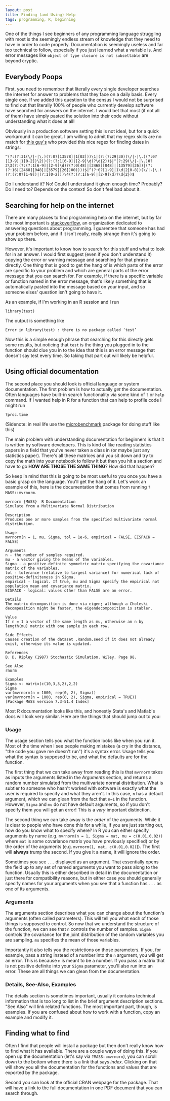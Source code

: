 ```yaml
---
layout: post
title: Finding (and Using) Help
tags: programming, R, beginning
---
```


One of the things I see beginners of any programming language struggling with most is the seemingly endless stream of knowledge that they need to have in order to code properly. Documentation is seemingly useless and far too technical to follow, especially if you just learned what a variable is. And error messages like `object of type closure is not subsettable` are beyond cryptic. 

## Everybody Poops

First, you need to remember that literally every single developer searches the internet for answer to problems that they face on a daily basis. Every single one. If we added this question to the census I would not be surprised to find out that literally 100% of people who currently develop software have searched for answers on the internet. I would bet that most (if not all of them) have simply pasted the solution into their code without understanding what it does at all!

Obviously in a production software setting this is not ideal, but for a quick workaround it can be great. I am willing to admit that my regex skills are no match for [this guy's](https://stackoverflow.com/a/15504877/7158451) who provided this nice regex for finding dates in strings:

```
^(?:(?:31(\/|-|\.)(?:0?[13578]|1[02]))\1|(?:(?:29|30)(\/|-|\.)(?:0?[13-9]|1[0-2])\2))(?:(?:1[6-9]|[2-9]\d)?\d{2})$|^(?:29(\/|-|\.)0?2\3(?:(?:(?:1[6-9]|[2-9]\d)?(?:0[48]|[2468][048]|[13579][26])|(?:(?:16|[2468][048]|[3579][26])00))))$|^(?:0?[1-9]|1\d|2[0-8])(\/|-|\.)(?:(?:0?[1-9])|(?:1[0-2]))\4(?:(?:1[6-9]|[2-9]\d)?\d{2})$
```

Do I understand it? No! Could I understand it given enough time? Probably? Do I need to? Depends on the context! So don't feel bad about it.

## Searching for help on the internet

There are many places to find programming help on the internet, but by far the most important is [stackoverflow](stackoverflow.org), an organization dedicated to answering questions about programming. I guarentee that someone has had your problem before, and if it isn't really, really strange then it's going to show up there. 

However, it's important to know how to search for this stuff and what to look for in an answer. I would first suggest (even if you don't understand it) copying the error or warning message and searching for that phrase directly. One thing that is good to get the hang of is which parts of the error are specific to your problem and which are general parts of the error message that you can search for. For example, if there is a specific variable or function named in the error message, that's likely something that is automatically pasted into the message based on your input, and so someone elses' question isn't going to have it.

As an example, if I'm working in an R session and I run

```
library(test)
```

The output is something like 

```
Error in library(test) : there is no package called ‘test’
```

Now this is a simple enough phrase that searching for this directly gets some results, but noticing that `test` is the thing you plugged in to the function should clue you in to the idea that this is an error message that doesn't say test every time. So taking that part out will likely be helpful.

## Using official documentation

The second place you should look is official language or system documentation. The first problem is how to actually _get_ the documentation. Often languages have built-in search functionality via some kind of `?` or `help` command. If I wanted help in R for a function that can help to profile code I might run

```
?proc.time
```

(Sidenote: in real life use the [microbenchmark](https://cran.r-project.org/web/packages/microbenchmark/microbenchmark.pdf) package for doing stuff like this)

The main problem with understanding documentation for beginners is that it is written by software developers. This is kind of like reading statistics papers in a field that you've never taken a class in (or maybe just any statistics paper). There's all these matrices and you sit down and try to copy the math into your notebook to follow it but then you hit a section and have to go **HOW ARE THOSE THE SAME THING**? How did that happen?

So keep in mind that this is going to be most useful to you once you have a basic grasp on the language. You'll get the hang of it. Let's work an example of this, here is the documentation that comes from running `?MASS::mvrnorm`.

```
mvrnorm {MASS}	R Documentation
Simulate from a Multivariate Normal Distribution

Description
Produces one or more samples from the specified multivariate normal distribution.

Usage
mvrnorm(n = 1, mu, Sigma, tol = 1e-6, empirical = FALSE, EISPACK = FALSE)

Arguments
n - the number of samples required.
mu - a vector giving the means of the variables.
Sigma - a positive-definite symmetric matrix specifying the covariance matrix of the variables.
tol - tolerance (relative to largest variance) for numerical lack of positive-definiteness in Sigma.
empirical - logical. If true, mu and Sigma specify the empirical not population mean and covariance matrix.
EISPACK	- logical: values other than FALSE are an error.

Details 
The matrix decomposition is done via eigen; although a Choleski decomposition might be faster, the eigendecomposition is stabler.

Value
If n = 1 a vector of the same length as mu, otherwise an n by length(mu) matrix with one sample in each row.

Side Effects
Causes creation of the dataset .Random.seed if it does not already exist, otherwise its value is updated.

References
B. D. Ripley (1987) Stochastic Simulation. Wiley. Page 98.

See Also
rnorm

Examples
Sigma <- matrix(c(10,3,3,2),2,2)
Sigma
var(mvrnorm(n = 1000, rep(0, 2), Sigma))
var(mvrnorm(n = 1000, rep(0, 2), Sigma, empirical = TRUE))
[Package MASS version 7.3-51.4 Index]
```

Most R documentation looks like this, and honestly Stata's and Matlab's docs will look very similar. Here are the things that should jump out to you:

### Usage

The usage section tells you what the function looks like when you run it. Most of the time when I see people making mistakes (a cry in the distance, "the code you gave me doesn't run") it's a syntax error. Usage tells you what the syntax is supposed to be, and what the defaults are for the function. 

The first thing that we can take away from reading this is that `mvrnorm` takes as inputs the arguments listed in the _Arguments_ section, and returns a random number simulated from the multivariate normal distribution. What is subtler to someone who hasn't worked with software is exactly what the user is required to specify and what they aren't. In this case, `n` has a default argument, which we can glean from the fact that `n=1` in the function. However, `Sigma` and `mu` do not have default arguments, so if you don't specify them you will get an error! This is a _very_ important distinction.

The second thing we can take away is the _order_ of the arguments. While it is clear to people who have done this for a while, if you are just starting out, how do you know what to specify where? In R you can either specify arguments by name (e.g. `mvrnorm(n = 1, Sigma = mat, mu = c(0.01,0.02))` where `mat` is some covariance matrix you have previously specified) or by the order of the arguments (e.g. `mvrnorm(1, mat, c(0.01,0.02)`)). The first will **always** trump the second. If you give it a name, it will ignore the order.

Sometimes you see `...` displayed as an argument. That essentially opens the field up to any set of named arguments you want to pass along to the function. Usually this is either described in detail in the documentation or just there for compatibility reasons, but in either case you should generally specify names for your arguments when you see that a function has `...` as one of its arguments.

### Arguments

The arguments section describes what you can change about the function's arguments (often called parameters). This will tell you what each of those things is supposed to control. So now that we understand the structure of the function, we can see that `n` controls the number of samples. `Sigma` controls the covariance for the joint distribution of the random variables you are sampling. `mu` specifies the mean of those variables. 

Importantly it also tells you the restrictions on those parameters. If you, for example, pass a string instead of a number into the `n` argument, you will get an error. This is because `n` is meant to be a number. If you pass a matrix that is not positive definite into your `Sigma` parameter, you'll also run into an error. These are all things we can glean from the documentation.

### Details, See-Also, Examples

The details section is sometimes important, usually it contains technical information that is too long to list in the brief argument description sections. "See Also" will link related functions. The most important part, though, is examples. If you are confused about how to work with a function, copy an example and modify it.

## Finding what to find

Often I find that people will install a package but then don't really know how to find what it has available. There are a couple ways of doing this. If you open up the documentation (let's say via `?MASS::mvrnorm`), you can scroll down to the bottom where there is a link that says _index_. Clicking on that will show you all the documentation for the functions and values that are exported by the package.

Second you can look at the official CRAN webpage for the package. That will have a link to the full documentation in one PDF document that you can search through.
